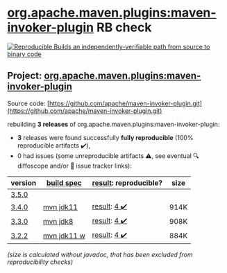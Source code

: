 [org.apache.maven.plugins:maven-invoker-plugin](https://search.maven.org/artifact/org.apache.maven.plugins/maven-invoker-plugin/) RB check
=======

[![Reproducible Builds](https://reproducible-builds.org/images/logos/rb.svg) an independently-verifiable path from source to binary code](https://reproducible-builds.org/)

## Project: [org.apache.maven.plugins:maven-invoker-plugin](https://search.maven.org/artifact/org.apache.maven.plugins/maven-invoker-plugin/)

Source code: [https://github.com/apache/maven-invoker-plugin.git](https://github.com/apache/maven-invoker-plugin.git)

rebuilding **3 releases** of org.apache.maven.plugins:maven-invoker-plugin:
- **3** releases were found successfully **fully reproducible** (100% reproducible artifacts :heavy_check_mark:),
- 0 had issues (some unreproducible artifacts :warning:, see eventual :mag: diffoscope and/or :memo: issue tracker links):

| version | [build spec](/BUILDSPEC.md) | [result](https://reproducible-builds.org/docs/jvm/): reproducible? | size |
| -- | --------- | ------ | -- |
| [3.5.0](https://search.maven.org/artifact/org.apache.maven.plugins/maven-invoker-plugin/3.5.0/pom) | | | |
| [3.4.0](https://search.maven.org/artifact/org.apache.maven.plugins/maven-invoker-plugin/3.4.0/pom) | [mvn jdk11](maven-invoker-plugin-3.4.0.buildspec) | [result](maven-invoker-plugin-3.4.0.buildinfo): [4 :heavy_check_mark: ](maven-invoker-plugin-3.4.0.buildcompare) | 914K |
| [3.3.0](https://search.maven.org/artifact/org.apache.maven.plugins/maven-invoker-plugin/3.3.0/pom) | [mvn jdk8](maven-invoker-plugin-3.3.0.buildspec) | [result](maven-invoker-plugin-3.3.0.buildinfo): [4 :heavy_check_mark: ](maven-invoker-plugin-3.3.0.buildcompare) | 908K |
| [3.2.2](https://search.maven.org/artifact/org.apache.maven.plugins/maven-invoker-plugin/3.2.2/pom) | [mvn jdk11 w](maven-invoker-plugin-3.2.2.buildspec) | [result](maven-invoker-plugin-3.2.2.buildinfo): [4 :heavy_check_mark: ](maven-invoker-plugin-3.2.2.buildcompare) | 884K |

<i>(size is calculated without javadoc, that has been excluded from reproducibility checks)</i>
